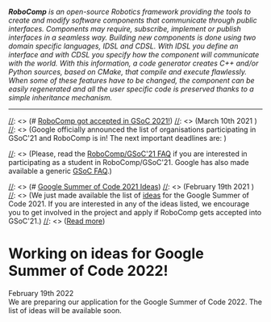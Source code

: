 _**RoboComp** is an open-source Robotics framework providing the tools to create and modify software components that communicate through public interfaces. Components may require, subscribe, implement or publish interfaces in a seamless way. Building new components is done using two domain specific languages, IDSL and CDSL. With IDSL you define an interface and with CDSL you specify how the component will communicate with the world. With this information, a code generator creates C++ and/or Python sources, based on CMake, that compile and execute flawlessly. When some of these features have to be changed, the component can be easily regenerated and all the user specific code is preserved thanks to a simple inheritance mechanism._

* * *
[//]: <> (# [RoboComp got accepted in GSoC 2021!](/web/gsoc/2021/ideas/))
[//]: <> (<span class="post-date">March 10th 2021</span>  )
[//]: <> (Google officially announced the list of organisations participating in GSoC'21 and RoboComp is in! The next important deadlines are:  )

[//]: <> (* March 10 - March 29: Students get involved in the project and disscuss ideas with the mentors. If you're thinking about participating as a student, please follow all the tutorials.  )
[//]: <> (* March 29 - April 13: Students submit their applications.  )
[//]: <> (* April 13 - May 17: Applications are reviewed and selected.  )
[//]: <> (* May 17: The list of accepted students is announced.  )

[//]: <> (Please, read the [RoboComp/GSoC'21 FAQ](/web/gsoc/2021/faq2021) if you are interested in participating as a student in RoboComp/GSoC'21. Google has also made available a generic [GSoC FAQ](https://developers.google.com/open-source/gsoc/faq).)


[//]: <> (# [Google Summer of Code 2021 Ideas](/web/gsoc/2021/ideas/))
[//]: <> (<span class="post-date">February 19th 2021</span>  )
[//]: <> (We just made available the list of [ideas](/web/gsoc/2021/ideas/) for the Google Summer of Code 2021. If you are interested in any of the ideas listed, we encourage you to get involved in the project and apply if RoboComp gets accepted into GSoC'21.)
[//]: <> ([Read more](/web/gsoc/2021/ideas/))

# Working on ideas for Google Summer of Code 2022!
<span class="post-date">February 19th 2022</span>  
We are preparing our application for the Google Summer of Code 2022. The list of ideas will be available soon.

